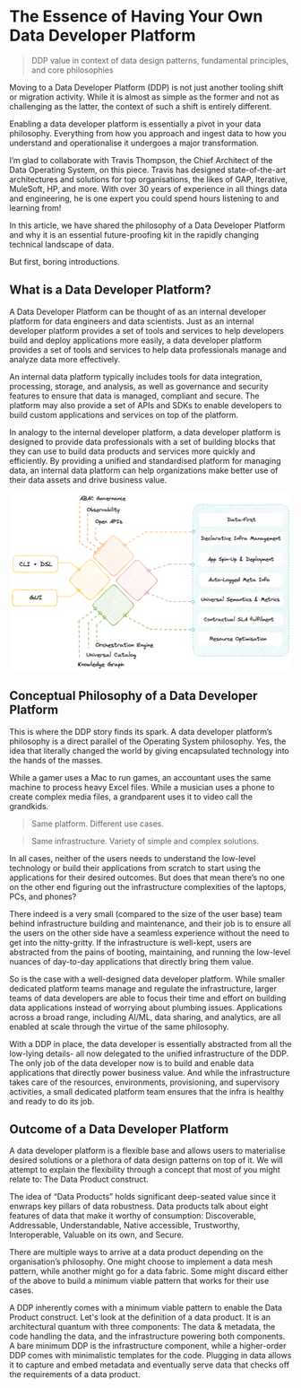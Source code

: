# The Essence of Having Your Own Data Developer Platform
> DDP value in context of data design patterns, fundamental principles, and core philosophies

Moving to a Data Developer Platform (DDP) is not just another tooling shift or migration activity. While it is almost as simple as the former and not as challenging as the latter, the context of such a shift is entirely different.

Enabling a data developer platform is essentially a pivot in your data philosophy. Everything from how you approach and ingest data to how you understand and operationalise it undergoes a major transformation.

I’m glad to collaborate with Travis Thompson, the Chief Architect of the Data Operating System, on this piece. Travis has designed state-of-the-art architectures and solutions for top organisations, the likes of GAP, Iterative, MuleSoft, HP, and more. With over 30 years of experience in all things data and engineering, he is one expert you could spend hours listening to and learning from!

In this article, we have shared the philosophy of a Data Developer Platform and why it is an essential future-proofing kit in the rapidly changing technical landscape of data.

But first, boring introductions.

## What is a Data Developer Platform?
A Data Developer Platform can be thought of as an internal developer platform for data engineers and data scientists. Just as an internal developer platform provides a set of tools and services to help developers build and deploy applications more easily, a data developer platform provides a set of tools and services to help data professionals manage and analyze data more effectively.

An internal data platform typically includes tools for data integration, processing, storage, and analysis, as well as governance and security features to ensure that data is managed, compliant and secure. The platform may also provide a set of APIs and SDKs to enable developers to build custom applications and services on top of the platform.

In analogy to the internal developer platform, a data developer platform is designed to provide data professionals with a set of building blocks that they can use to build data products and services more quickly and efficiently. By providing a unified and standardised platform for managing data, an internal data platform can help organizations make better use of their data assets and drive business value.

![Image](./diagram_01.png "DDP Capabilities | Image by Authors")

## Conceptual Philosophy of a Data Developer Platform
This is where the DDP story finds its spark. A data developer platform’s philosophy is a direct parallel of the Operating System philosophy. Yes, the idea that literally changed the world by giving encapsulated technology into the hands of the masses.

While a gamer uses a Mac to run games, an accountant uses the same machine to process heavy Excel files. While a musician uses a phone to create complex media files, a grandparent uses it to video call the grandkids.

> Same platform. Different use cases.

> Same infrastructure. Variety of simple and complex solutions.

In all cases, neither of the users needs to understand the low-level technology or build their applications from scratch to start using the applications for their desired outcomes. But does that mean there’s no one on the other end figuring out the infrastructure complexities of the laptops, PCs, and phones?

There indeed is a very small (compared to the size of the user base) team behind infrastructure building and maintenance, and their job is to ensure all the users on the other side have a seamless experience without the need to get into the nitty-gritty. If the infrastructure is well-kept, users are abstracted from the pains of booting, maintaining, and running the low-level nuances of day-to-day applications that directly bring them value.

So is the case with a well-designed data developer platform. While smaller dedicated platform teams manage and regulate the infrastructure, larger teams of data developers are able to focus their time and effort on building data applications instead of worrying about plumbing issues. Applications across a broad range, including AI/ML, data sharing, and analytics, are all enabled at scale through the virtue of the same philosophy.

With a DDP in place, the data developer is essentially abstracted from all the low-lying details- all now delegated to the unified infrastructure of the DDP. The only job of the data developer now is to build and enable data applications that directly power business value. And while the infrastructure takes care of the resources, environments, provisioning, and supervisory activities, a small dedicated platform team ensures that the infra is healthy and ready to do its job.

## Outcome of a Data Developer Platform
A data developer platform is a flexible base and allows users to materialise desired solutions or a plethora of data design patterns on top of it. We will attempt to explain the flexibility through a concept that most of you might relate to: The Data Product construct.

The idea of “Data Products” holds significant deep-seated value since it enwraps key pillars of data robustness. Data products talk about eight features of data that make it worthy of consumption: Discoverable, Addressable, Understandable, Native accessible, Trustworthy, Interoperable, Valuable on its own, and Secure.

There are multiple ways to arrive at a data product depending on the organisation’s philosophy. One might choose to implement a data mesh pattern, while another might go for a data fabric. Some might discard either of the above to build a minimum viable pattern that works for their use cases.

A DDP inherently comes with a minimum viable pattern to enable the Data Product construct. Let's look at the definition of a data product. It is an architectural quantum with three components: The data & metadata, the code handling the data, and the infrastructure powering both components. A bare minimum DDP is the infrastructure component, while a higher-order DDP comes with minimalistic templates for the code. Plugging in data allows it to capture and embed metadata and eventually serve data that checks off the requirements of a data product.